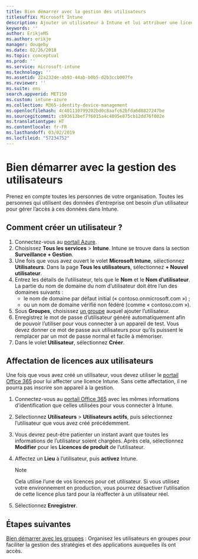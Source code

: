 ```yaml
---
title: Bien démarrer avec la gestion des utilisateurs
titlesuffix: Microsoft Intune
description: Ajouter un utilisateur à Intune et lui attribuer une licence pour qu’il puisse accéder aux ressources de l’entreprise sur des appareils mobiles.
keywords: ''
author: ErikjeMS
ms.author: erikje
manager: dougeby
ms.date: 02/26/2018
ms.topic: conceptual
ms.prod: ''
ms.service: microsoft-intune
ms.technology: ''
ms.assetid: 22a232de-ab93-44ab-b0b5-d2b3ccb007fe
ms.reviewer: ''
ms.suite: ems
search.appverid: MET150
ms.custom: intune-azure
ms.collection: M365-identity-device-management
ms.openlocfilehash: 4c401110799202bd0c8aafc62bfda6d8827247be
ms.sourcegitcommit: cb93613bef7f6015a4c4095e875cb12dd76f002e
ms.translationtype: HT
ms.contentlocale: fr-FR
ms.lasthandoff: 03/02/2019
ms.locfileid: "57234752"
---
```

# <a name="get-started-managing-users"></a>Bien démarrer avec la gestion des utilisateurs

Prenez en compte toutes les personnes de votre organisation. Toutes les personnes qui utilisent des données d’entreprise ont besoin d’un utilisateur pour gérer l’accès à ces données dans Intune.

## <a name="how-do-i-create-a-user"></a>Comment créer un utilisateur ?

1. Connectez-vous au [portail Azure](https://portal.azure.com).
2. Choisissez **Tous les services** > **Intune**. Intune se trouve dans la section **Surveillance + Gestion**.
3. Une fois que vous avez ouvert le volet **Microsoft Intune**, sélectionnez **Utilisateurs**. Dans la page **Tous les utilisateurs**, sélectionnez **+ Nouvel utilisateur**.
4. Entrez les détails de l’utilisateur, tels que le **Nom** et le **Nom d’utilisateur**. La partie du nom de domaine du nom d’utilisateur doit être l’un des domaines suivants :
    - le nom de domaine par défaut initial (« contoso.onmicrosoft.com ») ;
    - ou un nom de domaine vérifié non fédéré (comme « contoso.com »).
5. Sous **Groupes**, choisissez [un groupe](get-started-groups.md) auquel ajouter l’utilisateur.
6. Enregistrez le mot de passe d’utilisateur généré automatiquement afin de pouvoir l’utiliser pour vous connecter à un appareil de test. Vous devez donner ce mot de passe aux utilisateurs pour qu’ils puissent le remplacer par un mot de passe normal et facile à mémoriser.
7. Dans le volet **Utilisateur**, sélectionnez **Créer**.

## <a name="assigning-licenses-to-users"></a>Affectation de licences aux utilisateurs

Une fois que vous avez créé un utilisateur, vous devez utiliser le [portail Office 365](http://go.microsoft.com/fwlink/p/?LinkId=698854) pour lui affecter une licence Intune. Sans cette affectation, il ne pourra pas inscrire son appareil à la gestion.

1. Connectez-vous au [portail Office 365](http://go.microsoft.com/fwlink/p/?LinkId=698854) avec les mêmes informations d’identification que celles utilisées pour vous connecter à Intune.
2. Sélectionnez **Utilisateurs** > **Utilisateurs actifs**, puis sélectionnez l’utilisateur que vous avez créé précédemment.
3. Vous devrez peut-être patienter un instant avant que toutes les informations de l’utilisateur soient chargées. Après cela, sélectionnez **Modifier** pour les **Licences de produit** de l’utilisateur.
4. Affectez un **Lieu** à l’utilisateur, puis **activez** Intune.

   > [!NOTE]
   > Cela utilise l’une de vos licences pour cet utilisateur. Si vous utilisez votre environnement en production, vous pourrez désactiver l’utilisation de cette licence plus tard pour la réaffecter à un utilisateur réel.

5. Sélectionnez **Enregistrer**.

## <a name="next-steps"></a>Étapes suivantes

[Bien démarrer avec les groupes](get-started-groups.md) : Organisez les utilisateurs en groupes pour faciliter la gestion des stratégies et des applications auxquelles ils ont accès.
